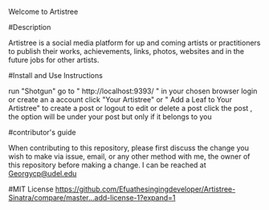 Welcome to Artistree


#Description

Artistree is a social media platform for up and coming artists or practitioners to publish their works, achievements, links, photos, websites and in the future jobs for other artists.

#Install  and Use Instructions 

run "Shotgun"
go to " http://localhost:9393/ " in your chosen browser
 login or create an a account
  click "Your Artistree" or " Add a Leaf to Your Artistree" to create a post or logout
   to edit or delete a post click the post , the option will be under your post but only if it belongs to you 

 #contributor's guide

When contributing to this repository, please first discuss the change you wish to make via issue, email, or any other method with me, the owner of this repository before making a change. I can be reached at Georgycp@udel.edu



 #MIT License
 https://github.com/Efuathesingingdeveloper/Artistree-Sinatra/compare/master...add-license-1?expand=1
